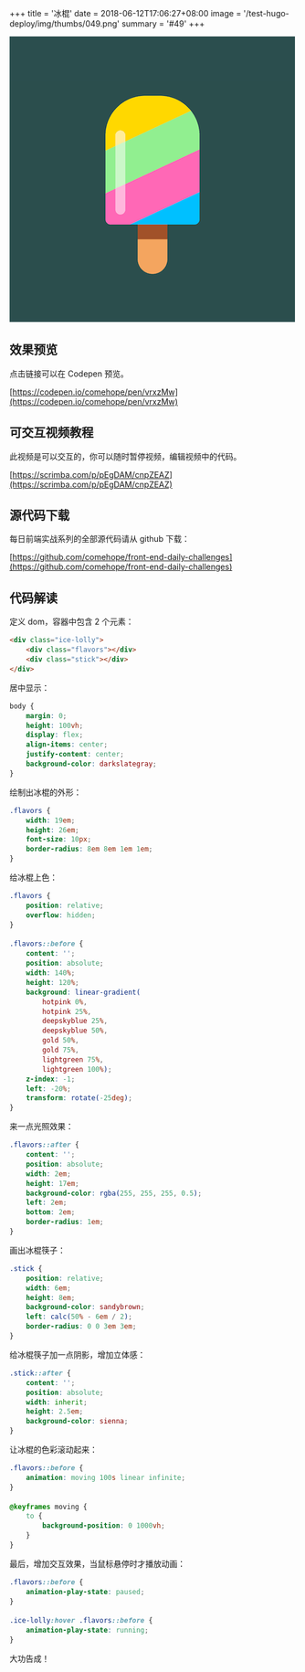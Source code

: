 +++
title = '冰棍'
date = 2018-06-12T17:06:27+08:00
image = '/test-hugo-deploy/img/thumbs/049.png'
summary = '#49'
+++

![](./work.png)

## 效果预览

点击链接可以在 Codepen 预览。

[https://codepen.io/comehope/pen/vrxzMw](https://codepen.io/comehope/pen/vrxzMw)

## 可交互视频教程

此视频是可以交互的，你可以随时暂停视频，编辑视频中的代码。

[https://scrimba.com/p/pEgDAM/cnpZEAZ](https://scrimba.com/p/pEgDAM/cnpZEAZ)

## 源代码下载

每日前端实战系列的全部源代码请从 github 下载：

[https://github.com/comehope/front-end-daily-challenges](https://github.com/comehope/front-end-daily-challenges)

## 代码解读

定义 dom，容器中包含 2 个元素：
```html
<div class="ice-lolly">
	<div class="flavors"></div>
	<div class="stick"></div>
</div>
```

居中显示：
```css
body {
	margin: 0;
	height: 100vh;
	display: flex;
	align-items: center;
	justify-content: center;
	background-color: darkslategray;
}
```

绘制出冰棍的外形：
```css
.flavors {
	width: 19em;
	height: 26em;
	font-size: 10px;
	border-radius: 8em 8em 1em 1em;
}
```

给冰棍上色：
```css
.flavors {
	position: relative;
	overflow: hidden;
}

.flavors::before {
	content: '';
	position: absolute;
	width: 140%;
	height: 120%;
	background: linear-gradient(
		hotpink 0%,
		hotpink 25%,
		deepskyblue 25%,
		deepskyblue 50%,
		gold 50%,
		gold 75%,
		lightgreen 75%,
		lightgreen 100%);
	z-index: -1;
	left: -20%;
	transform: rotate(-25deg);
}
```

来一点光照效果：
```css
.flavors::after {
	content: '';
	position: absolute;
	width: 2em;
	height: 17em;
	background-color: rgba(255, 255, 255, 0.5);
	left: 2em;
	bottom: 2em;
	border-radius: 1em;
}
```

画出冰棍筷子：
```css
.stick {
	position: relative;
	width: 6em;
	height: 8em;
	background-color: sandybrown;
	left: calc(50% - 6em / 2);
	border-radius: 0 0 3em 3em;
}
```

给冰棍筷子加一点阴影，增加立体感：
```css
.stick::after {
	content: '';
	position: absolute;
	width: inherit;
	height: 2.5em;
	background-color: sienna;
}
```

让冰棍的色彩滚动起来：
```css
.flavors::before {
	animation: moving 100s linear infinite;
}

@keyframes moving {
	to {
		background-position: 0 1000vh;
	}
}
```

最后，增加交互效果，当鼠标悬停时才播放动画：
```css
.flavors::before {
	animation-play-state: paused;
}

.ice-lolly:hover .flavors::before {
	animation-play-state: running;
}
```

大功告成！

